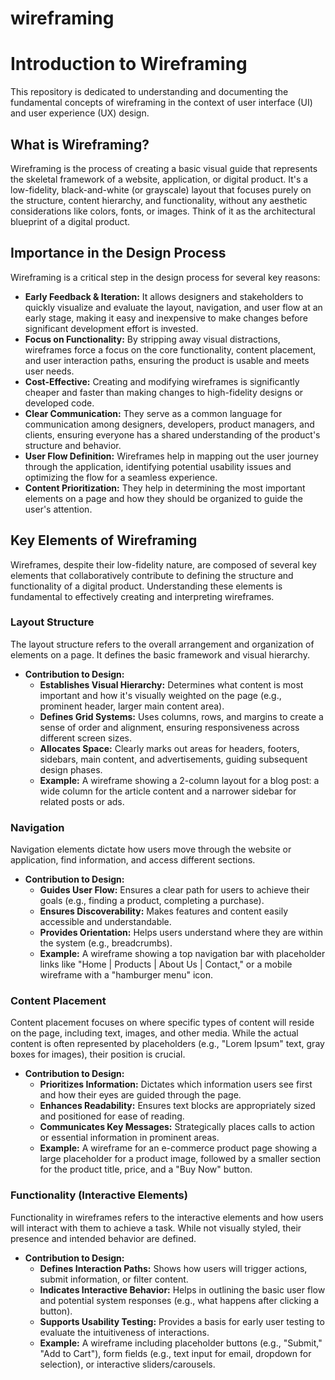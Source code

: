 # wireframing

# Introduction to Wireframing

This repository is dedicated to understanding and documenting the fundamental concepts of wireframing in the context of user interface (UI) and user experience (UX) design.

## What is Wireframing?

Wireframing is the process of creating a basic visual guide that represents the skeletal framework of a website, application, or digital product. It's a low-fidelity, black-and-white (or grayscale) layout that focuses purely on the structure, content hierarchy, and functionality, without any aesthetic considerations like colors, fonts, or images. Think of it as the architectural blueprint of a digital product.

## Importance in the Design Process

Wireframing is a critical step in the design process for several key reasons:

- **Early Feedback & Iteration:** It allows designers and stakeholders to quickly visualize and evaluate the layout, navigation, and user flow at an early stage, making it easy and inexpensive to make changes before significant development effort is invested.
- **Focus on Functionality:** By stripping away visual distractions, wireframes force a focus on the core functionality, content placement, and user interaction paths, ensuring the product is usable and meets user needs.
- **Cost-Effective:** Creating and modifying wireframes is significantly cheaper and faster than making changes to high-fidelity designs or developed code.
- **Clear Communication:** They serve as a common language for communication among designers, developers, product managers, and clients, ensuring everyone has a shared understanding of the product's structure and behavior.
- **User Flow Definition:** Wireframes help in mapping out the user journey through the application, identifying potential usability issues and optimizing the flow for a seamless experience.
- **Content Prioritization:** They help in determining the most important elements on a page and how they should be organized to guide the user's attention.

## Key Elements of Wireframing

Wireframes, despite their low-fidelity nature, are composed of several key elements that collaboratively contribute to defining the structure and functionality of a digital product. Understanding these elements is fundamental to effectively creating and interpreting wireframes.

### Layout Structure

The layout structure refers to the overall arrangement and organization of elements on a page. It defines the basic framework and visual hierarchy.

- **Contribution to Design:**
  - **Establishes Visual Hierarchy:** Determines what content is most important and how it's visually weighted on the page (e.g., prominent header, larger main content area).
  - **Defines Grid Systems:** Uses columns, rows, and margins to create a sense of order and alignment, ensuring responsiveness across different screen sizes.
  - **Allocates Space:** Clearly marks out areas for headers, footers, sidebars, main content, and advertisements, guiding subsequent design phases.
  - **Example:** A wireframe showing a 2-column layout for a blog post: a wide column for the article content and a narrower sidebar for related posts or ads.

### Navigation

Navigation elements dictate how users move through the website or application, find information, and access different sections.

- **Contribution to Design:**
  - **Guides User Flow:** Ensures a clear path for users to achieve their goals (e.g., finding a product, completing a purchase).
  - **Ensures Discoverability:** Makes features and content easily accessible and understandable.
  - **Provides Orientation:** Helps users understand where they are within the system (e.g., breadcrumbs).
  - **Example:** A wireframe showing a top navigation bar with placeholder links like "Home | Products | About Us | Contact," or a mobile wireframe with a "hamburger menu" icon.

### Content Placement

Content placement focuses on where specific types of content will reside on the page, including text, images, and other media. While the actual content is often represented by placeholders (e.g., "Lorem Ipsum" text, gray boxes for images), their position is crucial.

- **Contribution to Design:**
  - **Prioritizes Information:** Dictates which information users see first and how their eyes are guided through the page.
  - **Enhances Readability:** Ensures text blocks are appropriately sized and positioned for ease of reading.
  - **Communicates Key Messages:** Strategically places calls to action or essential information in prominent areas.
  - **Example:** A wireframe for an e-commerce product page showing a large placeholder for a product image, followed by a smaller section for the product title, price, and a "Buy Now" button.

### Functionality (Interactive Elements)

Functionality in wireframes refers to the interactive elements and how users will interact with them to achieve a task. While not visually styled, their presence and intended behavior are defined.

- **Contribution to Design:**
  - **Defines Interaction Paths:** Shows how users will trigger actions, submit information, or filter content.
  - **Indicates Interactive Behavior:** Helps in outlining the basic user flow and potential system responses (e.g., what happens after clicking a button).
  - **Supports Usability Testing:** Provides a basis for early user testing to evaluate the intuitiveness of interactions.
  - **Example:** A wireframe including placeholder buttons (e.g., "Submit," "Add to Cart"), form fields (e.g., text input for email, dropdown for selection), or interactive sliders/carousels.
